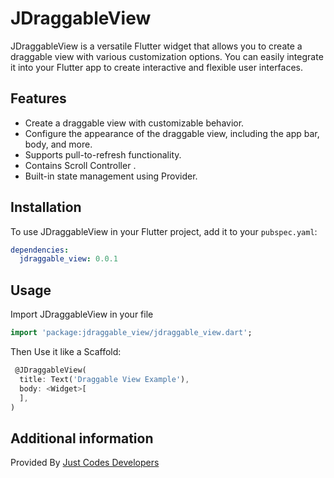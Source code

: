 # JDraggableView

JDraggableView is a versatile Flutter widget that allows you to create a draggable view with various customization options. You can easily integrate it into your Flutter app to create interactive and flexible user interfaces.

## Features

- Create a draggable view with customizable behavior.
- Configure the appearance of the draggable view, including the app bar, body, and more.
- Supports pull-to-refresh functionality.
- Contains Scroll Controller .
- Built-in state management using Provider.

## Installation

To use JDraggableView in your Flutter project, add it to your `pubspec.yaml`:

```yaml
dependencies:
  jdraggable_view: 0.0.1
```
## Usage
Import JDraggableView in your file
```dart
import 'package:jdraggable_view/jdraggable_view.dart';
```
Then Use it like a Scaffold:
```dart
 @JDraggableView(
  title: Text('Draggable View Example'),
  body: <Widget>[
  ],
)
```
## Additional information

Provided By [Just Codes Developers](https://jucodes.com/)
